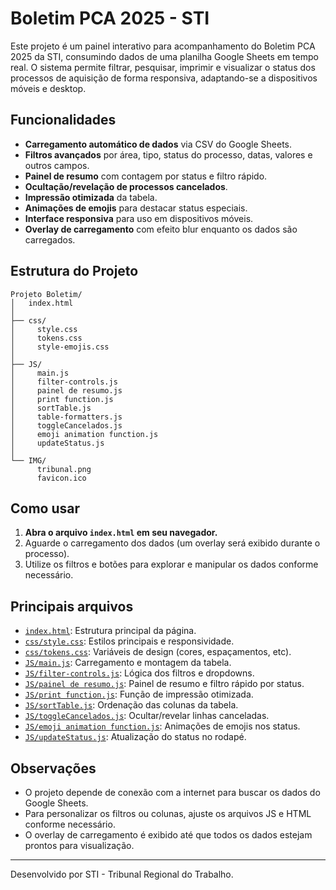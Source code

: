 # Boletim PCA 2025 - STI

Este projeto é um painel interativo para acompanhamento do Boletim PCA 2025 da STI, consumindo dados de uma planilha Google Sheets em tempo real. O sistema permite filtrar, pesquisar, imprimir e visualizar o status dos processos de aquisição de forma responsiva, adaptando-se a dispositivos móveis e desktop.

## Funcionalidades

- **Carregamento automático de dados** via CSV do Google Sheets.
- **Filtros avançados** por área, tipo, status do processo, datas, valores e outros campos.
- **Painel de resumo** com contagem por status e filtro rápido.
- **Ocultação/revelação de processos cancelados**.
- **Impressão otimizada** da tabela.
- **Animações de emojis** para destacar status especiais.
- **Interface responsiva** para uso em dispositivos móveis.
- **Overlay de carregamento** com efeito blur enquanto os dados são carregados.

## Estrutura do Projeto

```
Projeto Boletim/
│   index.html
│
├── css/
│     style.css
│     tokens.css
│     style-emojis.css
│
├── JS/
│     main.js
│     filter-controls.js
│     painel de resumo.js
│     print function.js
│     sortTable.js
│     table-formatters.js
│     toggleCancelados.js
│     emoji animation function.js
│     updateStatus.js
│
└── IMG/
      tribunal.png
      favicon.ico
```

## Como usar

1. **Abra o arquivo `index.html` em seu navegador.**
2. Aguarde o carregamento dos dados (um overlay será exibido durante o processo).
3. Utilize os filtros e botões para explorar e manipular os dados conforme necessário.

## Principais arquivos

- [`index.html`](index.html): Estrutura principal da página.
- [`css/style.css`](css/style.css): Estilos principais e responsividade.
- [`css/tokens.css`](css/tokens.css): Variáveis de design (cores, espaçamentos, etc).
- [`JS/main.js`](JS/main.js): Carregamento e montagem da tabela.
- [`JS/filter-controls.js`](JS/filter-controls.js): Lógica dos filtros e dropdowns.
- [`JS/painel de resumo.js`](JS/painel%20de%20resumo.js): Painel de resumo e filtro rápido por status.
- [`JS/print function.js`](JS/print%20function.js): Função de impressão otimizada.
- [`JS/sortTable.js`](JS/sortTable.js): Ordenação das colunas da tabela.
- [`JS/toggleCancelados.js`](JS/toggleCancelados.js): Ocultar/revelar linhas canceladas.
- [`JS/emoji animation function.js`](JS/emoji%20animation%20function.js): Animações de emojis nos status.
- [`JS/updateStatus.js`](JS/updateStatus.js): Atualização do status no rodapé.

## Observações

- O projeto depende de conexão com a internet para buscar os dados do Google Sheets.
- Para personalizar os filtros ou colunas, ajuste os arquivos JS e HTML conforme necessário.
- O overlay de carregamento é exibido até que todos os dados estejam prontos para visualização.

---

Desenvolvido por STI - Tribunal Regional do Trabalho.

